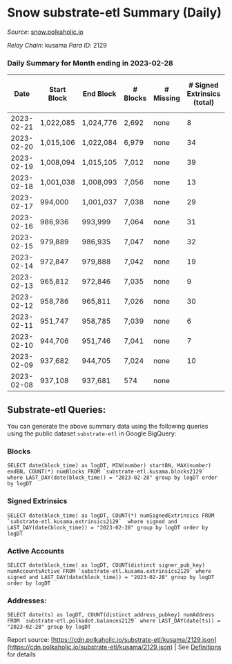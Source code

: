 # Snow substrate-etl Summary (Daily)

_Source_: [snow.polkaholic.io](https://snow.polkaholic.io)

*Relay Chain*: kusama
*Para ID*: 2129



### Daily Summary for Month ending in 2023-02-28


| Date | Start Block | End Block | # Blocks | # Missing | # Signed Extrinsics (total) | # Active Accounts | # Addresses with Balances | # Events | # Transfers | # XCM Transfers In | # XCM Transfers Out |
| ---- | ----------- | --------- | -------- | --------- | --------------------------- | ----------------- | ------------------------- | -------- | ----------- | ------------------ | ------------------- |
| 2023-02-21 | 1,022,085 | 1,024,776 | 2,692 | none  | 8 | 5 |  | 8,207 | 11  |   |   |
| 2023-02-20 | 1,015,106 | 1,022,084 | 6,979 | none  | 34 | 19 |  | 21,812 | 76  |   |   |
| 2023-02-19 | 1,008,094 | 1,015,105 | 7,012 | none  | 39 | 16 |  | 21,753 | 66  |   |   |
| 2023-02-18 | 1,001,038 | 1,008,093 | 7,056 | none  | 13 | 8 |  | 21,404 | 21  |   |   |
| 2023-02-17 | 994,000 | 1,001,037 | 7,038 | none  | 29 | 15 |  | 21,447 | 38  |   |   |
| 2023-02-16 | 986,936 | 993,999 | 7,064 | none  | 31 | 18 |  | 21,571 | 40  |   |   |
| 2023-02-15 | 979,889 | 986,935 | 7,047 | none  | 32 | 19 |  | 21,555 | 38  |   |   |
| 2023-02-14 | 972,847 | 979,888 | 7,042 | none  | 19 | 12 |  | 21,375 | 28  |   |   |
| 2023-02-13 | 965,812 | 972,846 | 7,035 | none  | 9 | 3 |  | 21,294 | 18  |   |   |
| 2023-02-12 | 958,786 | 965,811 | 7,026 | none  | 30 | 12 |  | 21,443 | 40  |   |   |
| 2023-02-11 | 951,747 | 958,785 | 7,039 | none  | 6 | 5 |  | 21,225 | 9  |   |   |
| 2023-02-10 | 944,706 | 951,746 | 7,041 | none  | 7 | 3 |  | 21,264 | 8  |   |   |
| 2023-02-09 | 937,682 | 944,705 | 7,024 | none  | 10 | 4 |  | 21,465 | 17  |   |   |
| 2023-02-08 | 937,108 | 937,681 | 574 | none  |  |  |  | 1,722 |   |   |   |

## Substrate-etl Queries:
You can generate the above summary data using the following queries using the public dataset `substrate-etl` in Google BigQuery:


### Blocks
```
SELECT date(block_time) as logDT, MIN(number) startBN, MAX(number) endBN, COUNT(*) numBlocks FROM `substrate-etl.kusama.blocks2129`  where LAST_DAY(date(block_time)) = "2023-02-28" group by logDT order by logDT
```


### Signed Extrinsics
```
SELECT date(block_time) as logDT, COUNT(*) numSignedExtrinsics FROM `substrate-etl.kusama.extrinsics2129`  where signed and LAST_DAY(date(block_time)) = "2023-02-28" group by logDT order by logDT
```


### Active Accounts
```
SELECT date(block_time) as logDT, COUNT(distinct signer_pub_key) numAccountsActive FROM `substrate-etl.kusama.extrinsics2129` where signed and LAST_DAY(date(block_time)) = "2023-02-28" group by logDT order by logDT
```


### Addresses:
```
SELECT date(ts) as logDT, COUNT(distinct address_pubkey) numAddress FROM `substrate-etl.polkadot.balances2129` where LAST_DAY(date(ts)) = "2023-02-28" group by logDT
```



Report source: [https://cdn.polkaholic.io/substrate-etl/kusama/2129.json](https://cdn.polkaholic.io/substrate-etl/kusama/2129.json) | See [Definitions](/DEFINITIONS.md) for details
